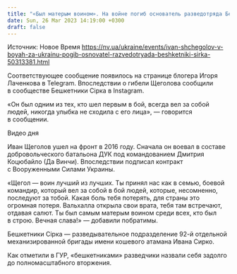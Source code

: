 ```yaml
---
title: "«Был матерым воином». На войне погиб основатель разведотряда Бешкетники Сірка Иван Щеголов"
date: Sun, 26 Mar 2023 14:19:00 +0300
draft: false
---
```

Источник: Новое Время https://nv.ua/ukraine/events/ivan-shchegolov-v-boyah-za-ukrainu-pogib-osnovatel-razvedotryada-beshketniki-sirka-50313381.html


Соответствующее сообщение появилось на странице блогера Игоря Лаченкова в Telegram. Впоследствии о гибели Щеголова сообщили в сообществе Бешкетники Сірка в Instagram.

«Он был одним из тех, кто шел первым в бой, всегда вел за собой людей, никогда улыбка не сходила с его лица», — говорится в сообщении.

  Видео дня   

Иван Щеголов ушел на фронт в 2016 году. Сначала он воевал в составе добровольческого батальона ДУК под командованием Дмитрия Коцюбайло (Да Винчи). Впоследствии подписал контракт с Вооруженными Силами Украины.

«Щегол — воин лучший из лучших. Ты принял нас как в семью, боевой командир, который вел за собой в бой людей, которые, несомненно, последуют за тобой. Какая боль тебя потерять, для страны это огромная потеря. Вальхалла открыла свои врата, тебя там встречают, отдавая салют. Ты был самым матерым воином среди всех, кто был в строю. Вечная слава!» — добавили побратимы.

Бешкетники Сірка — разведывательное подразделение 92-й отдельной механизированной бригады имени кошевого атамана Ивана Сирко.

Как отметили в ГУР, «бешкетниками» разведчики назвали себя задолго до полномасштабного вторжения.
